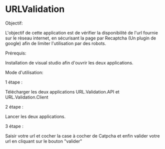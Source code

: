 # URLValidation

Objectif:

L'objectif de cette application est de vérifier la disponibilité de l'url fournie sur le rèseau internet, en sécurisant la page par Recaptcha (Un plugin de google) afin de limiter l'utilisation par des robots.

Prérequis:

Installation de visual studio afin d'ouvrir les deux applications.

Mode d'utilisation:

1 étape :

Télécharger les deux applications URL.Validation.API et URL.Validation.Client

2 étape :

Lancer les deux applications.

3 étape :

Saisir votre url et cocher la case à cocher de Catpcha et enfin valider votre url en cliquant sur le bouton "valider"
